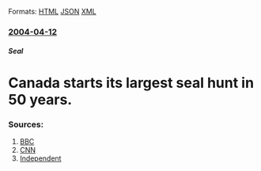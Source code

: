
Formats: [HTML](/news/2004/04/12/canada-starts-its-largest-seal-hunt-in-50-years.html)  [JSON](/news/2004/04/12/canada-starts-its-largest-seal-hunt-in-50-years.json)  [XML](/news/2004/04/12/canada-starts-its-largest-seal-hunt-in-50-years.xml)  

### [2004-04-12](/news/2004/04/12/index.md)

##### Seal
#  Canada starts its largest seal hunt in 50 years. 




### Sources:

1. [BBC](http://news.bbc.co.uk/2/hi/americas/3618901.stm)
2. [CNN](http://edition.cnn.com/2004/WORLD/americas/04/12/newfoundland.seals/)
3. [Independent](http://news.independent.co.uk/world/americas/story.jsp?story=510729)
